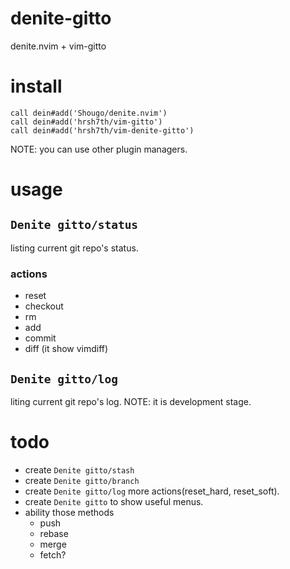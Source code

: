 # denite-gitto
denite.nvim + vim-gitto

# install
```
call dein#add('Shougo/denite.nvim')
call dein#add('hrsh7th/vim-gitto')
call dein#add('hrsh7th/vim-denite-gitto')
```

NOTE: you can use other plugin managers.

# usage
## `Denite gitto/status`

listing current git repo's status.

### actions
- reset
- checkout
- rm
- add
- commit
- diff (it show vimdiff)


## `Denite gitto/log`

liting current git repo's log.
NOTE: it is development stage.


# todo
- create `Denite gitto/stash`
- create `Denite gitto/branch`
- create `Denite gitto/log` more actions(reset_hard, reset_soft).
- create `Denite gitto` to show useful menus.
- ability those methods
  - push
  - rebase
  - merge
  - fetch?

